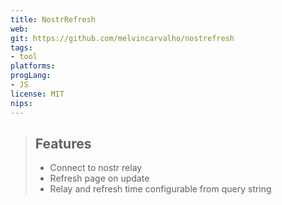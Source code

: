 ```yaml
---
title: NostrRefresh
web: 
git: https://github.com/melvincarvalho/nostrefresh
tags:
- tool
platforms: 
progLang:
- JS 
license: MIT
nips:
---
```


> ## Features
> - Connect to nostr relay
> - Refresh page on update
> - Relay and refresh time configurable from query string
